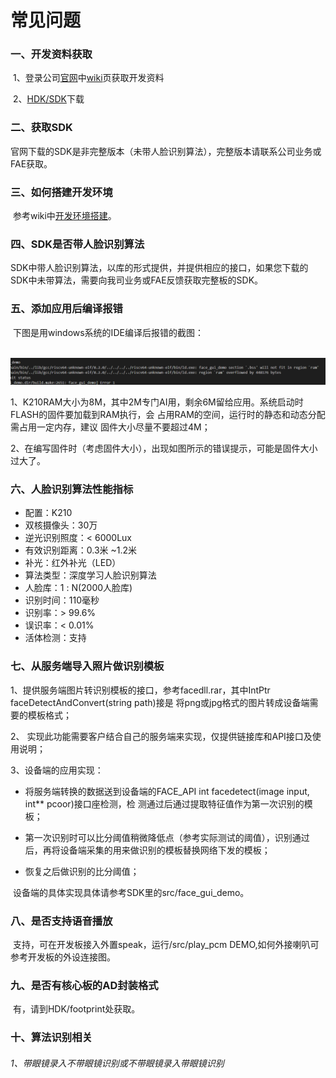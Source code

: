 # 常见问题

### 一、开发资料获取

​			1、登录公司[官网](https://www.ai-alloy.com/)中[wiki](https://wiki.ai-alloy.com/)页获取开发资料

​			2、[HDK/SDK](https://www.ai-alloy.com/download.html)下载

### 二、获取SDK

​			官网下载的SDK是非完整版本（未带人脸识别算法），完整版本请联系公司业务或FAE获取。			

### 三、如何搭建开发环境

​		   参考wiki中[开发环境搭建](https://wiki.ai-alloy.com/ready-intro/env-build)。

### 四、SDK是否带人脸识别算法

​		 SDK中带人脸识别算法，以库的形式提供，并提供相应的接口，如果您下载的SDK中未带算法，需要向我司业务或FAE反馈获取完整板的SDK。

### 五、添加应用后编译报错

​		 下图是用windows系统的IDE编译后报错的截图：

​		    ![](../.gitbook/assets/ram-over-1.png)



1、K210RAM大小为8M，其中2M专门AI用，剩余6M留给应用。系统启动时FLASH的固件要加载到RAM执行，会                占用RAM的空间，运行时的静态和动态分配需占用一定内存，建议 固件大小尽量不要超过4M；

2、在编写固件时（考虑固件大小），出现如图所示的错误提示，可能是固件大小过大了。

### 六、人脸识别算法性能指标

- 配置：K210 
- 双核摄像头：30万
- 逆光识别照度：< 6000Lux
- 有效识别距离：0.3⽶ ~1.2⽶
- 补光：红外补光（LED）
- 算法类型：深度学习⼈脸识别算法
- ⼈脸库：1 : N(2000⼈脸库)
- 识别时间：110毫秒
- 识别率：> 99.6%
- 误识率：< 0.01%
- 活体检测：⽀持

### 七、从服务端导入照片做识别模板

 1、提供服务端图片转识别模板的接口，参考facedll.rar，其中IntPtr faceDetectAndConvert(string path)接是		  将png或jpg格式的图片转成设备端需要的模板格式；

 2、 实现此功能需要客户结合自己的服务端来实现，仅提供链接库和API接口及使用说明；

 3、设备端的应用实现：

- 将服务端转换的数据送到设备端的FACE_API int facedetect(image input, int** pcoor)接口座检测，检 测通过后通过提取特征值作为第一次识别的模板；


- 第一次识别时可以比分阈值稍微降低点（参考实际测试的阈值），识别通过后，再将设备端采集的用来做识别的模板替换网络下发的模板；


-  恢复之后做识别的比分阈值；


​	设备端的具体实现具体请参考SDK里的src/face_gui_demo。

### 八、是否支持语音播放

​			支持，可在开发板接入外置speak，运行/src/play_pcm DEMO,如何外接喇叭可参考开发板的外设连接图。

### 九、是否有核心板的AD封装格式

​			有，请到HDK/footprint处获取。

### 十、算法识别相关

###### 		1、带眼镜录入不带眼镜识别或不带眼镜录入带眼镜识别 

​				